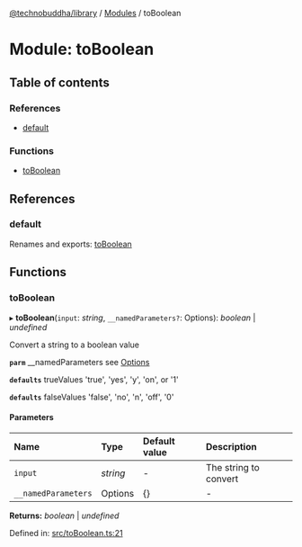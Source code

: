 [@technobuddha/library](../..) / [Modules](../Modules.md) / toBoolean

# Module: toBoolean

## Table of contents

### References

- [default](toboolean.md#default)

### Functions

- [toBoolean](toboolean.md#toboolean)

## References

### default

Renames and exports: [toBoolean](toboolean.md#toboolean)

## Functions

### toBoolean

▸ **toBoolean**(`input`: *string*, `__namedParameters?`: Options): *boolean* \| *undefined*

Convert a string to a boolean value

**`parm`** __namedParameters see [Options](almostequals.md#options)

**`defaults`** trueValues 'true', 'yes', 'y', 'on', or '1'

**`defaults`** falseValues 'false', 'no', 'n', 'off', '0'

#### Parameters

| Name | Type | Default value | Description |
| :------ | :------ | :------ | :------ |
| `input` | *string* | - | The string to convert |
| `__namedParameters` | Options | {} | - |

**Returns:** *boolean* \| *undefined*

Defined in: [src/toBoolean.ts:21](../src/toBoolean.ts#L21)
